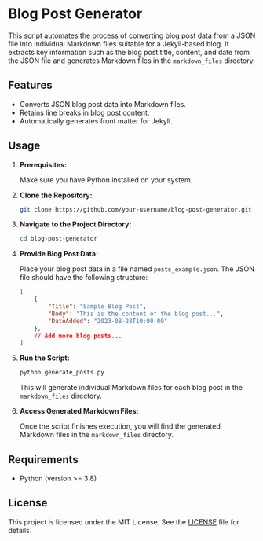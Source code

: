# Blog Post Generator

This script automates the process of converting blog post data from a JSON file into individual Markdown files suitable for a Jekyll-based blog. It extracts key information such as the blog post title, content, and date from the JSON file and generates Markdown files in the `markdown_files` directory.

## Features

- Converts JSON blog post data into Markdown files.
- Retains line breaks in blog post content.
- Automatically generates front matter for Jekyll.

## Usage

1. **Prerequisites:** 

   Make sure you have Python installed on your system.

2. **Clone the Repository:**

   ```bash
   git clone https://github.com/your-username/blog-post-generator.git 
   ```

3. **Navigate to the Project Directory:**

   ```bash
   cd blog-post-generator
   ```

4. **Provide Blog Post Data:**

   Place your blog post data in a file named `posts_example.json`. The JSON file should have the following structure:

   ```json
   [
       {
           "Title": "Sample Blog Post",
           "Body": "This is the content of the blog post...",
           "DateAdded": "2023-08-28T10:00:00"
       },
       // Add more blog posts...
   ]
   ```

5. **Run the Script:**

   ```bash
   python generate_posts.py
   ```

   This will generate individual Markdown files for each blog post in the `markdown_files` directory.

6. **Access Generated Markdown Files:** 

   Once the script finishes execution, you will find the generated Markdown files in the `markdown_files` directory.

## Requirements

- Python (version >= 3.8)

## License

This project is licensed under the MIT License. See the [LICENSE](https://chat.openai.com/LICENSE) file for details.

